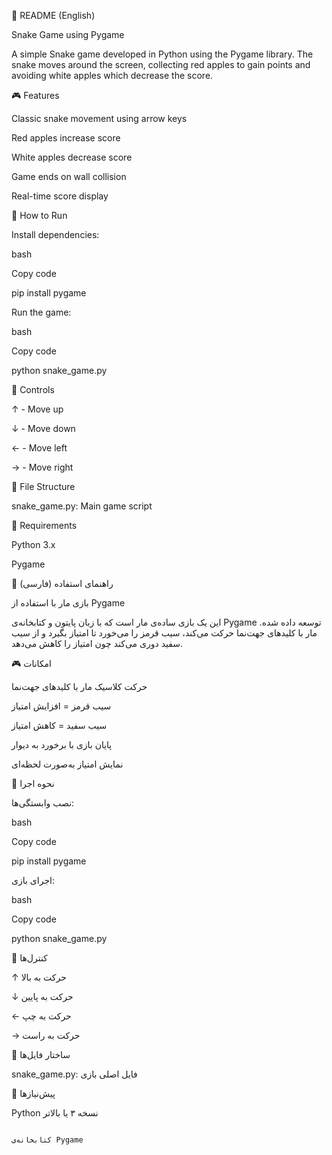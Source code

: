 🐍 README (English)

Snake Game using Pygame

A simple Snake game developed in Python using the Pygame library. The snake moves around the screen, collecting red apples to gain points and avoiding white apples which decrease the score.

🎮 Features

Classic snake movement using arrow keys

Red apples increase score

White apples decrease score

Game ends on wall collision

Real-time score display

🚀 How to Run

Install dependencies:

bash

Copy code

pip install pygame 

Run the game:

bash

Copy code

python snake_game.py 

🧠 Controls

↑ - Move up

↓ - Move down

← - Move left

→ - Move right

📁 File Structure

snake_game.py: Main game script

📌 Requirements

Python 3.x

Pygame

🐍 راهنمای استفاده (فارسی)

بازی مار با استفاده از Pygame

این یک بازی ساده‌ی مار است که با زبان پایتون و کتابخانه‌ی Pygame توسعه داده شده. مار با کلیدهای جهت‌نما حرکت می‌کند، سیب قرمز را می‌خورد تا امتیاز بگیرد و از سیب سفید دوری می‌کند چون امتیاز را کاهش می‌دهد.

🎮 امکانات

حرکت کلاسیک مار با کلیدهای جهت‌نما

سیب قرمز = افزایش امتیاز

سیب سفید = کاهش امتیاز

پایان بازی با برخورد به دیوار

نمایش امتیاز به‌صورت لحظه‌ای

🚀 نحوه اجرا

نصب وابستگی‌ها:

bash

Copy code

pip install pygame 

اجرای بازی:

bash

Copy code

python snake_game.py 

🧠 کنترل‌ها

↑ حرکت به بالا

↓ حرکت به پایین

← حرکت به چپ

→ حرکت به راست

📁 ساختار فایل‌ها

snake_game.py: فایل اصلی بازی

📌 پیش‌نیازها

Python نسخه ۳ یا بالاتر

                                                                                                                                                                   کتابخانه‌ی Pygame
